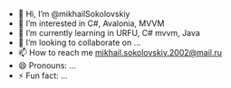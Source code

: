 - 👋 Hi, I’m @mikhailSokolovskiy
- 👀 I’m interested in C#, Avalonia, MVVM
- 🌱 I’m currently learning in URFU, C# mvvm, Java
- 💞️ I’m looking to collaborate on ...
- 📫 How to reach me mikhail.sokolovskiy.2002@mail.ru
- 😄 Pronouns: ...
- ⚡ Fun fact: ...

<!---
mikhailSokolovskiy/mikhailSokolovskiy is a ✨ special ✨ repository because its `README.md` (this file) appears on your GitHub profile.
You can click the Preview link to take a look at your changes.
--->
